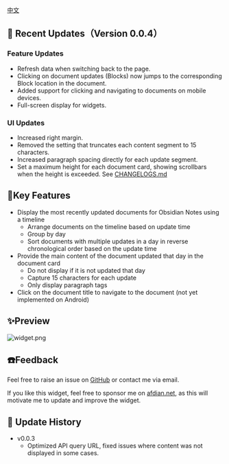 
[中文](./README_zh_CN.md)

## 🚀 Recent Updates（Version 0.0.4）

### Feature Updates
- Refresh data when switching back to the page.
- Clicking on document updates (Blocks) now jumps to the corresponding Block location in the document.
- Added support for clicking and navigating to documents on mobile devices.
- Full-screen display for widgets.

### UI Updates
- Increased right margin.
- Removed the setting that truncates each content segment to 15 characters.
- Increased paragraph spacing directly for each update segment.
- Set a maximum height for each document card, showing scrollbars when the height is exceeded.
See [CHANGELOGS.md](./CHANGELOGS.md)

## 🐯Key Features

* Display the most recently updated documents for Obsidian Notes using a timeline
  * Arrange documents on the timeline based on update time
  * Group by day
  * Sort documents with multiple updates in a day in reverse chronological order based on the update time
* Provide the main content of the document updated that day in the document card
  * Do not display if it is not updated that day
  * Capture 15 characters for each update
  * Only display paragraph tags
* Click on the document title to navigate to the document (not yet implemented on Android)


## ✨Preview 
![widget.png](https://s2.loli.net/2024/06/06/JjP4ZrUIl3Hizu1.jpg)



## ☎️Feedback

Feel free to raise an issue on [GitHub](https://github.com/lovelife88/siyuan-widget-lastedupdated) or contact me via email.

If you like this widget, feel free to sponsor me on [afdian.net](https://afdian.net/a/lovelife88), as this will motivate me to update and improve the widget.

## 🚀 Update History
* v0.0.3
  * Optimized API query URL, fixed issues where content was not displayed in some cases.